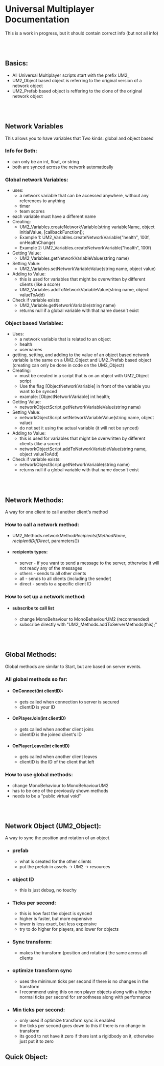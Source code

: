 # Universal Multiplayer Documentation
This is a work in progress, but it should contain correct info (but not all info)

<br></br>
## **Basics:**
- All Universal Multiplayer scripts start with the prefix UM2_
- UM2_Object based object is referring to the original version of a network object
- UM2_Prefab based object is reffering to the clone of the original network object

<br></br>
## Network Variables
This allows you to have variables that Two kinds: global and object based

### Info for Both:
- can only be an int, float, or string
- both are synced across the network automatically

### Global network Variables:
- uses:
  - a network variable that can be accessed anywhere, without any references to anything
  - timer
  - team scores
- each variable must have a different name
- Creating:
  - UM2_Variables.createNetworkVariable<float>(string variableName, object initialValue, [callbackFunction]);
  - Example 1: UM2_Variables.createNetworkVariable<float>("health", 100f, onHealthChange)
  - Example 2: UM2_Variables.createNetworkVariable<float>("health", 100f)
- Getting Value:
  - UM2_Variables.getNetworkVariableValue(string name)
- Setting Value:
  - UM2_Variables.setNetworkVariableValue(string name, object value)
- Adding to Value:
  - this is used for variables that might be overwritten by different clients (like a score)
  - UM2_Variables.addToNetworkVariableValue(string name, object valueToAdd)
- Check if variable exists:
  - UM2_Variable.getNetworkVariable(string name)
  - returns null if a global variable with that name doesn't exist

### Object based Variables:
- Uses:
  - a network variable that is related to an object
  - health
  - usernames
- getting, setting, and adding to the value of an object based network variable is the same on a UM2_Object and UM2_Prefab based object (creating can only be done in code on the UM2_Object)
- Creating:
  - must be created in a script that is on an object with UM2_Object script 
  - Use the flag [ObjectNetworkVariable] in front of the variable you want to be synced
  - example: [ObjectNetworkVariable] int health;
- Getting Value:
  - networkObjectScript.getNetworkVariableValue(string name)
- Setting Value:
  - networkObjectScript.setNetworkVariableValue(string name, object value)
  - do not set it using the actual variable (it will not be synced)
- Adding to Value:
  - this is used for variables that might be overwritten by different clients (like a score)
  - networkObjectScript.addToNetworkVariableValue(string name, object valueToAdd)
- Check if variable exists:
  - networkObjectScript.getNetworkVariable(string name)
  - returns null if a global variable with that name doesn't exist

<br></br>
## Network Methods:
A way for one client to call another client's method

### How to call a network method:
- UM2_Methods.networkMethod*Recipients*(*MethodName*, *recipientIDIfDirect*, parameters[])
- #### recipients types:
  - server - if you want to send a message to the server, otherwise it will not ready any of the messages
  - others - sends to all other clients
  - all - sends to all clients (including the sender)
  - direct - sends to a specific client ID

### How to set up a network method:
- #### subscribe to call list
  - change MonoBehaviour to MonoBehaviourUM2 (recommended)
  - subscribe directly with "UM2_Methods.addToServerMethods(this);"

<br></br>
## Global Methods:
Global methods are similar to Start, but are based on server events. 

### All global methods so far:
- #### OnConnect(int clientID):
  - gets called when connection to server is secured
  - clientID is your ID
- #### OnPlayerJoin(int clientID)
  - gets called when another client joins
  - clientID is the joined client's ID
- #### OnPlayerLeave(int clientID)
  - gets called when another client leaves
  - clientID is the ID of the client that left


### How to use global methods:
- change MonoBehaviour to MonoBehaviourUM2
- has to be one of the previously shown methods
- needs to be a "public virtual void"

<br></br>
## Network Object (UM2_Object):
A way to sync the position and rotation of an object.


- ### prefab
  - what is created for the other clients
  - put the prefab in assets -> UM2 -> resources
- ### object ID 
  - this is just debug, no touchy
- ### Ticks per second:
  - this is how fast the object is synced
  - higher is faster, but more expensive
  - lower is less exact, but less expensive
  - try to do higher for players, and lower for objects
- ### Sync transform:
  - makes the transform (position and rotation) the same across all clients
- ### optimize transform sync
  - uses the minimum ticks per second if there is no changes in the transform
  - I recommend using this on non player objects along with a higher normal ticks per second for smoothness along with performance
- ### Min ticks per second:
  - only used if optimize transform sync is enabled
  - the ticks per second goes down to this if there is no change in transform
  - its good to not have it zero if there isnt a rigidbody on it, otherwise just put it to zero
## Quick Object: